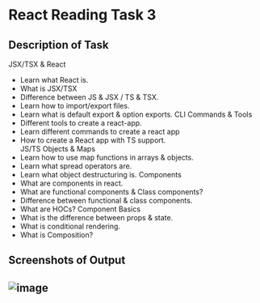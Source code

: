 # React Reading Task 3

## Description of Task

JSX/TSX & React
- Learn what React is.
- What is JSX/TSX
- Difference between JS & JSX / TS & TSX.
- Learn how to import/export files.
- Learn what is default export & option exports.
CLI Commands & Tools
- Different tools to create a react-app.
- Learn different commands to create a react app
- How to create a React app with TS support.	
JS/TS Objects & Maps
- Learn how to use map functions in arrays & objects.
- Learn what spread operators are.
- Learn what object destructuring is.
Components
- What are components in react.
- What are functional components & Class components?
- Difference between functional & class components.
- What are HOCs?
Component Basics
- What is the difference between props & state.
- What is conditional rendering.
- What is Composition?

## Screenshots of Output
![image](https://user-images.githubusercontent.com/127377501/224032608-fef9bc69-e005-4d44-b965-e6c0576f3bba.png)
-------------------------------------------------------------

